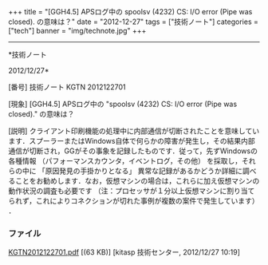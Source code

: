 ﻿+++
title = "[GGH4.5] APSログ中の spoolsv (4232) CS: I/O error (Pipe was closed). の意味は？"
date = "2012-12-27"
tags = ["技術ノート"]
categories = ["tech"]
banner = "img/technote.jpg"
+++

-----------------------------------------------------------------------------------------------------------------------------

*技術ノート

2012/12/27*


[番号]
技術ノート KGTN 2012122701

[現象]
[GGH4.5] APSログ中の "spoolsv (4232) CS: I/O error (Pipe was closed)."
の意味は？

[説明]
クライアント印刷機能の処理中に内部通信が切断されたことを意味しています．スプーラーまたはWindows自体で何らかの障害が発生し，その結果内部通信が切断され，GGがその事象を記録したものです．従って，先ずWindowsの各種情報
（パフォーマンスカウンタ，イベントログ，その他） を採取し，それらの中に
「原因発見の手掛かりとなる」
異常な記録があるかどうか詳細に調べることをお勧めします．なお，仮想マシンの場合は，これらに加え仮想マシンの動作状況の調査も必要です
（注：プロセッサが１分以上仮想マシンに割り当てられず，これによりコネクションが切れた事例が複数の案件で発生しています）
．


### ファイル





[KGTN2012122701.pdf](http://techreport.kitasp.net/attachments/download/1161/KGTN2012122701.pdf)
 [(63 KB)] [kitasp 技術センター, 2012/12/27
10:19]
